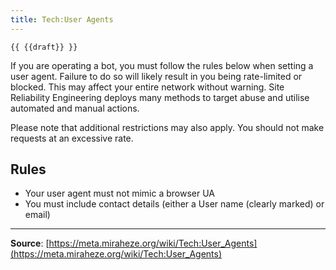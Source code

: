 ```yaml
---
title: Tech:User Agents
---
```


`{{ {{draft}} }}`

If you are operating a bot, you must follow the rules below when setting a user agent. Failure to do so will likely result in you being rate-limited or blocked. This may affect your entire network without warning. Site Reliability Engineering deploys many methods to target abuse and utilise automated and manual actions.

Please note that additional restrictions may also apply. You should not make requests at an excessive rate.

## Rules 

* Your user agent must not mimic a browser UA
* You must include contact details (either a User name (clearly marked) or email)

----
**Source**: [https://meta.miraheze.org/wiki/Tech:User_Agents](https://meta.miraheze.org/wiki/Tech:User_Agents)